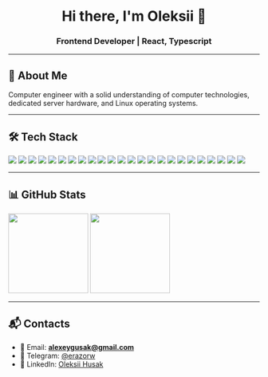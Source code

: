 <h1 align="center">Hi there, I'm Oleksii 👋</h1>
<h3 align="center">Frontend Developer | React, Typescript</h3>

---

## 🚀 About Me

Computer engineer with a solid understanding of computer technologies, dedicated server hardware, and Linux operating systems.

---

## 🛠️ Tech Stack
<p>
  <img src="https://img.shields.io/badge/HTML5-E34F26?style=for-the-badge&logo=html5&logoColor=white"/>
  <img src="https://img.shields.io/badge/CSS3-1572B6?style=for-the-badge&logo=css3&logoColor=white"/>
  <img src="https://img.shields.io/badge/JavaScript-F7DF1E?style=for-the-badge&logo=javascript&logoColor=black"/>
  <img src="https://img.shields.io/badge/TypeScript-3178C6?style=for-the-badge&logo=typescript&logoColor=white"/>
  <img src="https://img.shields.io/badge/React-20232A?style=for-the-badge&logo=react&logoColor=61DAFB"/>
  <img src="https://img.shields.io/badge/Redux-764ABC?style=for-the-badge&logo=redux&logoColor=white"/>
  <img src="https://img.shields.io/badge/Git-F05032?style=for-the-badge&logo=git&logoColor=white"/>
  <img src="https://img.shields.io/badge/Figma-F24E1E?style=for-the-badge&logo=figma&logoColor=white"/>
  <img src="https://img.shields.io/badge/Vite-646CFF?style=for-the-badge&logo=vite&logoColor=white"/>
  <img src="https://img.shields.io/badge/Webpack-8DD6F9?style=for-the-badge&logo=webpack&logoColor=black"/>
  <img src="https://img.shields.io/badge/Node.js-339933?style=for-the-badge&logo=nodedotjs&logoColor=white"/>
  <img src="https://img.shields.io/badge/pnpm-F69220?style=for-the-badge&logo=pnpm&logoColor=white"/>
  <img src="https://img.shields.io/badge/ESLint-4B32C3?style=for-the-badge&logo=eslint&logoColor=white"/>
  <img src="https://img.shields.io/badge/Prettier-F7B93E?style=for-the-badge&logo=prettier&logoColor=black"/>
  <img src="https://img.shields.io/badge/styled--components-DB7093?style=for-the-badge&logo=styledcomponents&logoColor=white"/>
  <img src="https://img.shields.io/badge/PostCSS-DD3A0A?style=for-the-badge&logo=postcss&logoColor=white"/>
  <img src="https://img.shields.io/badge/REST-02569B?style=for-the-badge&logo=apachenetbeanside&logoColor=white"/>
  <img src="https://img.shields.io/badge/GitHub_Actions-2088FF?style=for-the-badge&logo=githubactions&logoColor=white"/>
  <img src="https://img.shields.io/badge/Linux-FCC624?style=for-the-badge&logo=linux&logoColor=black"/>
  <img src="https://img.shields.io/badge/Formik-026AA7?style=for-the-badge&logo=formik&logoColor=white"/>
  <img src="https://img.shields.io/badge/Axios-5A29E4?style=for-the-badge&logo=axios&logoColor=white"/>
  <img src="https://img.shields.io/badge/Postman-FF6C37?style=for-the-badge&logo=postman&logoColor=white"/>
  <img src="https://img.shields.io/badge/Sass-CC6699?style=for-the-badge&logo=sass&logoColor=white"/>
  <img src="https://img.shields.io/badge/Lodash-3492FF?style=for-the-badge&logo=lodash&logoColor=white"/>
</p>

---

## 📊 GitHub Stats
<p>
  <img height="160" src="https://github-readme-stats.vercel.app/api?username=erazorwhite&show_icons=true&theme=tokyonight&count_private=true"/>
  <img height="160" src="https://github-readme-stats.vercel.app/api/top-langs/?username=erazorwhite&layout=compact&theme=tokyonight"/>
</p>

---

## 📬 Contacts
- 📧 Email: **alexeygusak@gmail.com**  
- 💬 Telegram: [@erazorw](https://t.me/erazorw)  
- 💼 LinkedIn: [Oleksii Husak](https://www.linkedin.com/in/oleksii-husak/)  


